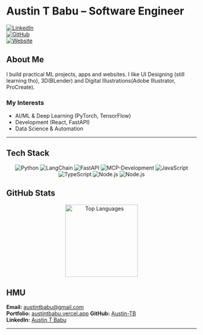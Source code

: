# Austin T Babu – Software Engineer  

[![LinkedIn](https://img.shields.io/badge/LinkedIn-Profile-blue?style=flat&logo=linkedin)](http://www.linkedin.com/in/austin-t-babu/)  
[![GitHub](https://img.shields.io/badge/GitHub-Portfolio-white?style=flat&logo=github)](https://github.com/Austin-TB)  
[![Website](https://img.shields.io/badge/Portfolio-Live-brightgreen?style=flat&logo=vercel)](https://austintbabu.vercel.app/)  

## About Me  

I build practical ML projects, apps and websites. I like UI Designing (still learning tho), 3D(BLender) and Digital Illustrations(Adobe Illustrator, ProCreate).
### My Interests 
- AI/ML & Deep Learning (PyTorch, TensorFlow)
- Development (React, FastAPI)
- Data Science & Automation

---
## Tech Stack

<p align="center">
  <img src="https://img.shields.io/badge/Python-3776AB?style=for-the-badge&logo=python&logoColor=white" alt="Python"/>
  <img src="https://img.shields.io/badge/LangChain-00A2D7?style=for-the-badge" alt="LangChain"/>
  <img src="https://img.shields.io/badge/FastAPI-339933?style=for-the-badge&logo=fastapi&logoColor=white" alt="FastAPI"/>
  <img src="https://img.shields.io/badge/MCP-512BD4?style=for-the-badge" alt="MCP-Development"/>
  <img src="https://img.shields.io/badge/JavaScript-F7DF1E?style=for-the-badge&logo=javascript&logoColor=black" alt="JavaScript"/>
  <img src="https://img.shields.io/badge/TypeScript-F7DF1E?style=for-the-badge&logo=typescript&logoColor=black" alt="TypeScript"/>
  <img src="https://img.shields.io/badge/Node.js-339933?style=for-the-badge&logo=nodedotjs&logoColor=white" alt="Node.js"/>
  <img src="https://img.shields.io/badge/Figma-339933?style=for-the-badge&logo=figma&logoColor=white" alt="Node.js"/>
</p>

## GitHub Stats

<div align="center">
  <img src="https://github-readme-stats.vercel.app/api/top-langs/?username=Austin-TB&layout=compact&theme=dark" alt="Top Languages" height="192"/>
</div>

## HMU  

**Email:** [austintbabu@gmail.com](mailto:austintbabu@gmail.com)  
**Portfolio:** [austintbabu.vercel.app](https://austintbabu.com)
**GitHub:** [Austin-TB](https://github.com/Austin-TB)  
**LinkedIn:** [Austin T Babu](http://www.linkedin.com/in/austin-t-babu/)  

---
